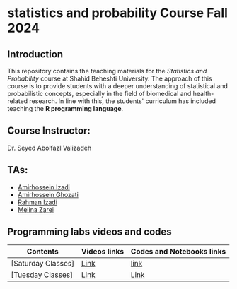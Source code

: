 # statistics and probability Course Fall 2024

## Introduction

This repository contains the teaching materials for the *Statistics and Probability* course at Shahid Beheshti University. The approach of this course is to provide students with a deeper understanding of statistical and probabilistic concepts, especially in the field of biomedical and health-related research. In line with this, the students' curriculum has included teaching the **R programming language**.

## Course Instructor:

Dr. Seyed Abolfazl Valizadeh

## TAs:

- [Amirhossein Izadi](https://github.com/amirhossein-izadi)
- [Amirhossein Ghozati](https://github.com/amir-ghozati)
- [Rahman Izadi](https://github.com/rahmanizadi)
- [Melina Zarei](https://github.com/mlinoro)

## Programming labs videos and codes

| Contents                                                                                             | Videos links       | Codes and Notebooks links       |
| ---------------------------------------------------------------------------------------------------- | ------------------ | --------------------------------|
| [Saturday Classes]| [Link](https://drive.google.com/drive/folders/1_uoWJxd9ZDCRnCW6i3TwKb_xH1jigodx?usp=sharing) | [link](https://drive.google.com/drive/folders/1T4uc0WlxkjbUKiJ1O7ZgZ49j4pwYbNwF?usp=sharing)|
| [Tuesday Classes]| [Link](#) | [Link](#) |
